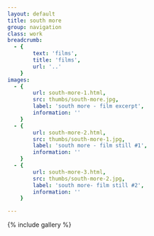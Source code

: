 ```yaml
---
layout: default
title: south more
group: navigation
class: work
breadcrumb:
  - {
  		text: 'films',
  		title: 'films',
  		url: '..'
	}
images:
  - {
		url: south-more-1.html, 
		src: thumbs/south-more.jpg,
		label: 'south more - film excerpt',
		information: ''
	}
  - {
		url: south-more-2.html, 
		src: thumbs/south-more-1.jpg,
		label: 'south more - film still #1',
		information: ''
	}
  - {
		url: south-more-3.html, 
		src: thumbs/south-more-2.jpg,
		label: 'south more- film still #2',
		information: ''
	}	

---
```


{% include gallery %}
